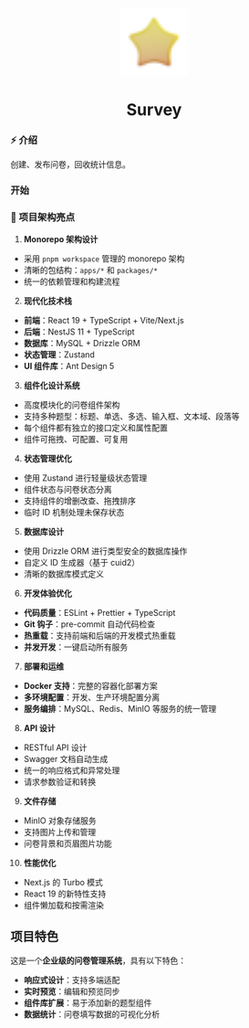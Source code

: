 <div align="center">
  <img alt="survey" width="120" height="120" src="./apps/admin/src/assets/star.png">
  <h1>Survey</h1>
</div>

### ⚡ 介绍

创建、发布问卷，回收统计信息。

### 开始

### 🚀 项目架构亮点

1. **Monorepo 架构设计**
- 采用 `pnpm workspace` 管理的 monorepo 架构
- 清晰的包结构：`apps/*` 和 `packages/*`
- 统一的依赖管理和构建流程

2. **现代化技术栈**
- **前端**：React 19 + TypeScript + Vite/Next.js
- **后端**：NestJS 11 + TypeScript
- **数据库**：MySQL + Drizzle ORM
- **状态管理**：Zustand
- **UI 组件库**：Ant Design 5

3. **组件化设计系统**
- 高度模块化的问卷组件架构
- 支持多种题型：标题、单选、多选、输入框、文本域、段落等
- 每个组件都有独立的接口定义和属性配置
- 组件可拖拽、可配置、可复用

4. **状态管理优化**
- 使用 Zustand 进行轻量级状态管理
- 组件状态与问卷状态分离
- 支持组件的增删改查、拖拽排序
- 临时 ID 机制处理未保存状态

5. **数据库设计**
- 使用 Drizzle ORM 进行类型安全的数据库操作
- 自定义 ID 生成器（基于 cuid2）
- 清晰的数据库模式定义

6. **开发体验优化**
- **代码质量**：ESLint + Prettier + TypeScript
- **Git 钩子**：pre-commit 自动代码检查
- **热重载**：支持前端和后端的开发模式热重载
- **并发开发**：一键启动所有服务

7. **部署和运维**
- **Docker 支持**：完整的容器化部署方案
- **多环境配置**：开发、生产环境配置分离
- **服务编排**：MySQL、Redis、MinIO 等服务的统一管理

8. **API 设计**
- RESTful API 设计
- Swagger 文档自动生成
- 统一的响应格式和异常处理
- 请求参数验证和转换

9. **文件存储**
- MinIO 对象存储服务
- 支持图片上传和管理
- 问卷背景和页眉图片功能

10. **性能优化**
- Next.js 的 Turbo 模式
- React 19 的新特性支持
- 组件懒加载和按需渲染

## 项目特色

这是一个**企业级的问卷管理系统**，具有以下特色：

- **响应式设计**：支持多端适配
- **实时预览**：编辑和预览同步
- **组件库扩展**：易于添加新的题型组件
- **数据统计**：问卷填写数据的可视化分析
